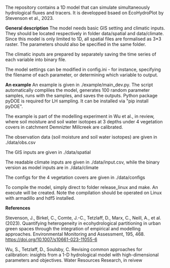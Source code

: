 The repository contains a 1D model that can simulate simultaneously hydrological fluxes and tracers. It is developped bsaed on EcoHydroPlot by Stevenson et al., 2023.


**General description**
The model needs basic GIS setting and climatic inputs. They should be located respectively in folder data/spatial and data/climate. Since this model is only limited to 1D, all spatial files are formalised as 3*3 raster. The parameters should also be specified in the same folder.

The climatic inputs are prepared by separately saving the time series of each variable into binary file.

The model settings can be modified in config.ini -  for instance, specifying the filename of each parameter, or determining which variable to output.


**An example**
An example is given in ./example/main_dev.py. The script automatically compliles the model, generates 100 random parameter samples, runs with the samples, and saves the outputs. Python package pyDOE is required for LH sampling. It can be installed via "pip install pyDOE".

The example is part of the modelling experiment in Wu et al., in review, where soil moisture and soil water isotopes at 3 depths under 4 vegetation covers in catchment Demnizter Millcreek are calibrated.

The observation data (soil moisture and soil water isotopes) are given in ./data/obs.csv

The GIS inputs are given in ./data/spatial

The readable climate inputs are given in ./data/input.csv, while the binary version as model inputs are in ./data/climate

The configs for the 4 vegetation covers are given in ./data/configs

To compile the model, simply direct to folder release_linux and make. An execute will be created. Note the compilation should be operated on Linux with armadillo and hdf5 installed.


**References**

Stevenson, J., Birkel, C., Comte, J.-C., Tetzlaff, D., Marx, C., Neill, A., et al. (2023). Quantifying heterogeneity in ecohydrological partitioning in urban green spaces through the integration of empirical and modelling approaches. Environmental Monitoring and Assessment, 195, 468. https://doi.org/10.1007/s10661-023-11055-6

Wu, S., Tetzlaff, D., Soulsby, C. Revising common approaches for calibration: insights from a 1-D hydrological model with high-dimensional parameters and objectives. Water Resources Research, in reivew